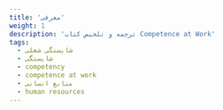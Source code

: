 ```yaml
---
title: 'معرفی'
weight: 1
description: 'ترجمه و تلخیص کتاب Competence at Work'
tags:
  - شایستگی شغلی
  - شایستگی
  - competency
  - competence at work
  - منابع انسانی
  - human resources
---
```

